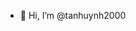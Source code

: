 - 👋 Hi, I’m @tanhuynh2000

<!---
tanhuynh2000/tanhuynh2000 is a ✨ special ✨ repository because its `README.md` (this file) appears on your GitHub profile.
You can click the Preview link to take a look at your changes.
--->
